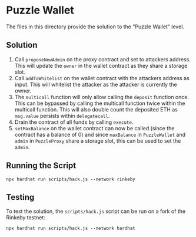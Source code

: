 # Puzzle Wallet

The files in this directory provide the solution to the "Puzzle Wallet" level.

## Solution
1. Call `proposeNewAdmin` on the proxy contract and set to attackers address. This will update the `owner` in the wallet contract as they share a storage slot.
2. Call `addToWhitelist` on the wallet contract with the attackers address as input. This will whitelist the attacker as the attacker is currently the owner.
3. The `multicall` function will only allow calling the `deposit` function once. This can be bypassed by calling the multicall function twice within the multicall function. This will also double count the deposited ETH as `msg.value` persists within `delegatecall`.
4. Drain the contract of all funds by calling `execute`.
5. `setMaxBalance` on the wallet contract can now be called (since the contract has a balance of 0) and since `maxBalance` in `PuzzleWallet` and `admin` in `PuzzleProxy` share a storage slot, this can be used to set the `admin`.

## Running the Script
```{bash}
npx hardhat run scripts/hack.js --network rinkeby
```

## Testing
To test the solution, the `scripts/hack.js` script can be run on a fork of the Rinkeby testnet:
```{bash}
npx hardhat run scripts/hack.js --network hardhat
```
